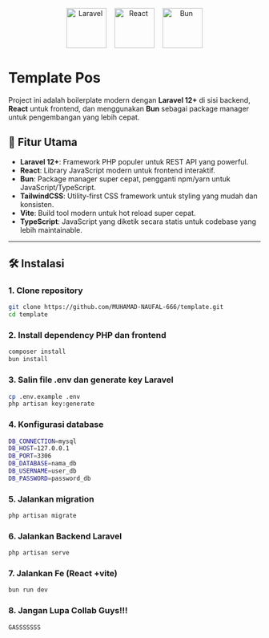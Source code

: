 <p align="center">
  <img src="https://laravel.com/img/logomark.min.svg" alt="Laravel" width="80" height="80">
  &nbsp;&nbsp;
  <img src="https://upload.wikimedia.org/wikipedia/commons/a/a7/React-icon.svg" alt="React" width="80" height="80">
  &nbsp;&nbsp;
  <img src="https://bun.sh/logo.svg" alt="Bun" width="80" height="80">
</p>


# Template Pos

Project ini adalah boilerplate modern dengan **Laravel 12+** di sisi backend, **React** untuk frontend, dan menggunakan **Bun** sebagai package manager untuk pengembangan yang lebih cepat.

## 🚀 Fitur Utama

- **Laravel 12+**: Framework PHP populer untuk REST API yang powerful.
- **React**: Library JavaScript modern untuk frontend interaktif.
- **Bun**: Package manager super cepat, pengganti npm/yarn untuk JavaScript/TypeScript.
- **TailwindCSS**: Utility-first CSS framework untuk styling yang mudah dan konsisten.
- **Vite**: Build tool modern untuk hot reload super cepat.
- **TypeScript**: JavaScript yang diketik secara statis untuk codebase yang lebih maintainable.

---

## 🛠️ Instalasi

### 1. Clone repository
```bash
git clone https://github.com/MUHAMAD-NAUFAL-666/template.git
cd template
```
### 2. Install dependency PHP dan frontend
```bash
composer install
bun install
```
### 3. Salin file .env dan generate key Laravel
```bash
cp .env.example .env
php artisan key:generate
```
### 4. Konfigurasi database
```bash
DB_CONNECTION=mysql
DB_HOST=127.0.0.1
DB_PORT=3306
DB_DATABASE=nama_db
DB_USERNAME=user_db
DB_PASSWORD=password_db
```
### 5. Jalankan migration
```bash
php artisan migrate
```

### 6. Jalankan Backend Laravel
```bash
php artisan serve
```

### 7. Jalankan Fe (React +vite)
```bash
bun run dev
```

### 8. Jangan Lupa Collab Guys!!!
```bash
GASSSSSSS
```


